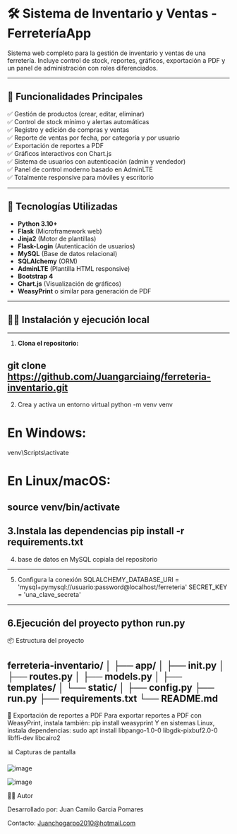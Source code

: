 # 🛠️ Sistema de Inventario y Ventas - FerreteríaApp

Sistema web completo para la gestión de inventario y ventas de una ferretería. Incluye control de stock, reportes, gráficos, exportación a PDF y un panel de administración con roles diferenciados.

----

## 🚀 Funcionalidades Principales

✅ Gestión de productos (crear, editar, eliminar)  
✅ Control de stock mínimo y alertas automáticas  
✅ Registro y edición de compras y ventas  
✅ Reporte de ventas por fecha, por categoría y por usuario  
✅ Exportación de reportes a PDF  
✅ Gráficos interactivos con Chart.js  
✅ Sistema de usuarios con autenticación (admin y vendedor)  
✅ Panel de control moderno basado en AdminLTE  
✅ Totalmente responsive para móviles y escritorio  

---

## 🧰 Tecnologías Utilizadas

- **Python 3.10+**
- **Flask** (Microframework web)
- **Jinja2** (Motor de plantillas)
- **Flask-Login** (Autenticación de usuarios)
- **MySQL** (Base de datos relacional)
- **SQLAlchemy** (ORM)
- **AdminLTE** (Plantilla HTML responsive)
- **Bootstrap 4**
- **Chart.js** (Visualización de gráficos)
- **WeasyPrint** o similar para generación de PDF

  
---

## 🧑‍💻 Instalación y ejecución local
---
1. **Clona el repositorio:**

git clone https://github.com/Juangarciaing/ferreteria-inventario.git
-----
2. Crea y activa un entorno virtual
python -m venv venv
# En Windows:
venv\Scripts\activate
# En Linux/macOS:
source venv/bin/activate
----

3.Instala las dependencias
pip install -r requirements.txt
---

4. base de datos en MySQL
 copiala del repositorio
---
5. Configura la conexión
   SQLALCHEMY_DATABASE_URI = 'mysql+pymysql://usuario:password@localhost/ferreteria'
   SECRET_KEY = 'una_clave_secreta'
---
6.Ejecución del proyecto
python run.py
---
📦 Estructura del proyecto

ferreteria-inventario/
│
├── app/
│   ├── __init__.py
│   ├── routes.py
│   ├── models.py
│   ├── templates/
│   └── static/
│
├── config.py
├── run.py
├── requirements.txt
└── README.md
---
📄 Exportación de reportes a PDF
Para exportar reportes a PDF con WeasyPrint, instala también:
pip install weasyprint
Y en sistemas Linux, instala dependencias:
sudo apt install libpango-1.0-0 libgdk-pixbuf2.0-0 libffi-dev libcairo2


📊 Capturas de pantalla

![image](https://github.com/user-attachments/assets/31fe07bc-7ed0-41a3-b1fd-b27a3bfb7dea)

![image](https://github.com/user-attachments/assets/259958b5-083c-4395-9f61-a9f7ad7250f0)

🧑‍💻 Autor

Desarrollado por: Juan Camilo Garcia Pomares

Contacto: Juanchogarpo2010@hotmail.com
